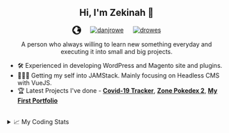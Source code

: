 <h2 align="center">Hi, I'm Zekinah 👋</h2>
<p align="center">
<a href="https://www.zekinahlecaros.com/" target="blank"><img align="center" src=https://raw.githubusercontent.com/iconic/open-iconic/master/svg/globe.svg alt="zekinalecaros.com" height="20" width="20" /></a>
&emsp;
<a href="https://ph.linkedin.com/in/zekinah" target="blank"><img align="center" src=https://cdn.jsdelivr.net/npm/simple-icons@3.0.1/icons/linkedin.svg alt="danjrowe" height="20" width="20" /></a>
  &emsp;
<a href="https://profiles.wordpress.org/zekinah/" target="blank"><img align="center" src=https://cdn.jsdelivr.net/npm/simple-icons@3.0.1/icons/wordpress.svg alt="drowes" height="20" width="20" /></a>
</p>
<p align="center">
A person who always willing to learn new something everyday and executing it into small and big projects.
</p>

- 🛠 Experienced in developing WordPress and Magento site and plugins.
- 👩🏻‍💻 Getting my self into JAMStack. Mainly focusing on Headless CMS with VueJS.
- 🏆 Latest Projects I've done - **[Covid-19 Tracker](https://github.com/zekinah/pandemiccovid-19)**, **[Zone Pokedex 2](https://github.com/zekinah/zone-pokedex2)**, **[My First Portfolio](https://github.com/zekinah/iamzekinah)** 
<br><br>

<details>
    <summary>📈 My Coding Stats</summary>
<!--START_SECTION:waka-->
**I'm an Early 🐤** 

```text
🌞 Morning    51 commits     ██░░░░░░░░░░░░░░░░░░░░░░░   9.41% 
🌆 Daytime    293 commits    █████████████░░░░░░░░░░░░   54.06% 
🌃 Evening    183 commits    ████████░░░░░░░░░░░░░░░░░   33.76% 
🌙 Night      15 commits     ░░░░░░░░░░░░░░░░░░░░░░░░░   2.77%

```
📅 **I'm Most Productive on Friday** 

```text
Monday       79 commits     ███░░░░░░░░░░░░░░░░░░░░░░   14.58% 
Tuesday      69 commits     ███░░░░░░░░░░░░░░░░░░░░░░   12.73% 
Wednesday    83 commits     ███░░░░░░░░░░░░░░░░░░░░░░   15.31% 
Thursday     80 commits     ███░░░░░░░░░░░░░░░░░░░░░░   14.76% 
Friday       84 commits     ████░░░░░░░░░░░░░░░░░░░░░   15.5% 
Saturday     82 commits     ███░░░░░░░░░░░░░░░░░░░░░░   15.13% 
Sunday       65 commits     ███░░░░░░░░░░░░░░░░░░░░░░   11.99%

```


📊 **This Week I Spent My Time On** 

```text
💬 Programming Languages: 
PHP                      11 hrs 47 mins      ████████████████████░░░░░   83.24% 
YAML                     1 hr 4 mins         ██░░░░░░░░░░░░░░░░░░░░░░░   7.58% 
JavaScript               29 mins             ░░░░░░░░░░░░░░░░░░░░░░░░░   3.49% 
CSS                      22 mins             ░░░░░░░░░░░░░░░░░░░░░░░░░   2.65% 
Markdown                 17 mins             ░░░░░░░░░░░░░░░░░░░░░░░░░   2.03%

```

**I Mostly Code in PHP** 

```text
PHP                      21 repos            █████████████░░░░░░░░░░░░   52.5% 
JavaScript               5 repos             ███░░░░░░░░░░░░░░░░░░░░░░   12.5% 
HTML                     5 repos             ███░░░░░░░░░░░░░░░░░░░░░░   12.5% 
CSS                      5 repos             ███░░░░░░░░░░░░░░░░░░░░░░   12.5% 
Vue                      4 repos             ██░░░░░░░░░░░░░░░░░░░░░░░   10.0%

```



<!--END_SECTION:waka-->
</details>
